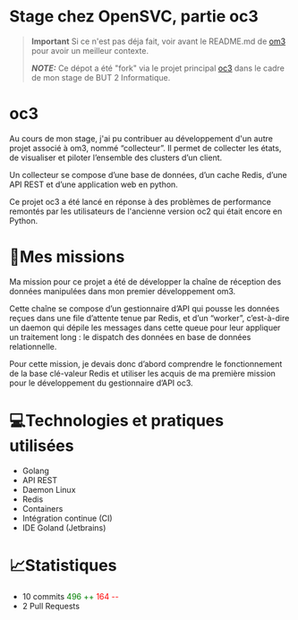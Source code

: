 # Stage chez OpenSVC, partie oc3

> **Important** Si ce n'est pas déja fait, voir avant le README.md de [om3](https://github.com/Alexandre-Meunier/om3) pour avoir un meilleur contexte.
>
> **_NOTE:_** Ce dépot a été "fork" via le projet principal [oc3](https://github.com/opensvc/oc3) dans le cadre de mon stage de BUT 2 Informatique.


oc3
===

Au cours de mon stage, j'ai pu contribuer au développement d'un autre projet associé à om3, nommé “collecteur”. Il permet de collecter les états, de visualiser et piloter l’ensemble des clusters d’un client.

Un collecteur se compose d’une base de données, d’un cache Redis, d’une API REST et d’une application web en python.

Ce projet oc3 a été lancé en réponse à des problèmes de performance remontés par les utilisateurs de l'ancienne version oc2 qui était encore en Python.



🎯Mes missions
============

Ma mission pour ce projet a été de développer la chaîne de réception des données manipulées dans mon premier développement om3. 

Cette chaîne se compose d’un gestionnaire d’API qui pousse les données reçues dans une file d’attente tenue par Redis, et d’un “worker”, c’est-à-dire un daemon qui dépile les messages dans cette queue pour leur appliquer un traitement long : le dispatch des données en base de données relationnelle.

Pour cette mission, je devais donc d’abord comprendre le fonctionnement de la base clé-valeur Redis et utiliser les acquis de ma première mission pour le développement du gestionnaire d’API oc3.


💻Technologies et pratiques utilisées
======================

- Golang
- API REST
- Daemon Linux
- Redis
- Containers
- Intégration continue (CI)
- IDE Goland (Jetbrains)


📈Statistiques
============

- 10 commits <span style="color: green;">496 ++ </span> <span style="color: red;">164 --</span>
- 2 Pull Requests


